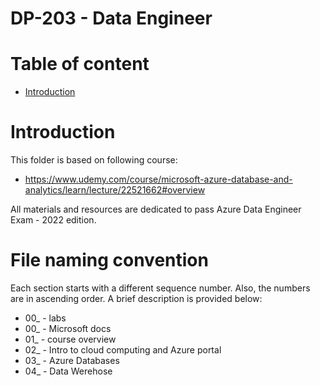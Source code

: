 
# DP-203 - Data Engineer

# Table of content

- [Introduction](#introduction)

# Introduction

This folder is based on following course:

- https://www.udemy.com/course/microsoft-azure-database-and-analytics/learn/lecture/22521662#overview

All materials and resources are dedicated to pass Azure Data Engineer Exam - 2022 edition.

# File naming convention

Each section starts with a different sequence number. Also, the numbers are in ascending order. A brief description is provided below:

- 00_ - labs
- 00_ - Microsoft docs
- 01_ - course overview
- 02_ - Intro to cloud computing and Azure portal
- 03_ - Azure Databases
- 04_ - Data Werehose